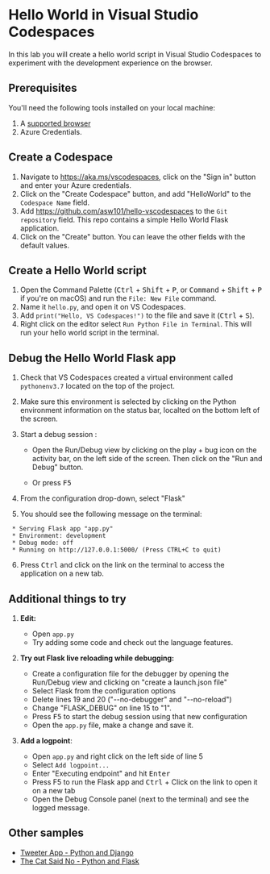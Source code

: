 # Hello World in Visual Studio Codespaces

In this lab you will create a hello world script in Visual Studio Codespaces to experiment with the development experience on the browser.

## Prerequisites

You'll need the following tools installed on your local machine:

1. A [supported browser](https://docs.microsoft.com/en-us/visualstudio/online/resources/troubleshooting#partially-supported-browsers)
1. Azure Credentials.

## Create a Codespace
1. Navigate to https://aka.ms/vscodespaces, click on the "Sign in" button and enter your Azure credentials. 
1. Click on the "Create Codespace" button, and add "HelloWorld" to the `Codespace Name` field.
1. Add https://github.com/asw101/hello-vscodespaces to the `Git repository` field. This repo contains a simple Hello World Flask application. 
1. Click on the "Create" button. You can leave the other fields with the default values. 

## Create a Hello World script
1. Open the Command Palette (<kbd>Ctrl</kbd> + <kbd>Shift</kbd> + <kbd>P</kbd>, or <kbd>Command</kbd> + <kbd>Shift</kbd> + <kbd>P</kbd> if you're on macOS) and run the `File: New File` command.
1. Name it `hello.py`, and open it on VS Codespaces.
1. Add `print("Hello, VS Codespaces!")` to the file and save it (<kbd>Ctrl</kbd> + <kbd>S</kbd>).
1. Right click on the editor select `Run Python File in Terminal`. This will run your hello world script in the terminal.

## Debug the Hello World Flask app

1. Check that VS Codespaces created a virtual environment called `pythonenv3.7` located on the top of the project.
1. Make sure this environment is selected by clicking on the Python environment information on the status bar, localted on the bottom left of the screen. 
1. Start a debug session :

    - Open the Run/Debug view by clicking on the play + bug icon on the activity bar, on the left side of the screen. Then click on the "Run and Debug" button.

    - Or press <kbd>F5</kbd>
1. From the configuration drop-down, select "Flask"
1. You should see the following message on the terminal: 
```
 * Serving Flask app "app.py"
 * Environment: development
 * Debug mode: off
 * Running on http://127.0.0.1:5000/ (Press CTRL+C to quit)
 ```
 6. Press <kbd>Ctrl</kbd> and click on the link on the terminal to access the application on a new tab. 


## Additional things to try
1. **Edit:**
   - Open `app.py`
   - Try adding some code and check out the language features.
   
1. **Try out Flask live reloading while debugging:**
   
   - Create a configuration file for the debugger by opening the Run/Debug view and clicking on "create a launch.json file"
   - Select Flask from the configuration options
   - Delete lines 19 and 20 ("--no-debugger" and "--no-reload")
   - Change "FLASK_DEBUG" on line 15 to "1". 
   - Press <kbd>F5</kbd> to start the debug session using that new configuration
   - Open the `app.py` file, make a change and save it.  
1.  **Add a logpoint**:
   
    - Open `app.py` and right click on the left side of line 5
    - Select `Add logpoint...` 
    - Enter "Executing endpoint" and hit <kbd>Enter</kbd>
    - Press F5 to run the Flask app and <kbd>Ctrl</kbd> + Click on the link to open it on a new tab
    - Open the Debug Console panel (next to the terminal) and see the logged message.


## Other samples
- [Tweeter App - Python and Django](https://github.com/Microsoft/python-sample-tweeterapp)
- [The Cat Said No - Python and Flask](https://github.com/luabud/TheCatSaidNo)
